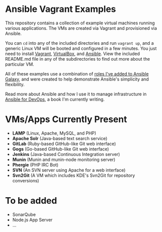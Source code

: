 # Ansible Vagrant Examples

This repository contains a collection of example virtual machines running various applications. The VMs are created via Vagrant and provisioned via Ansible.

You can `cd` into any of the included directories and run `vagrant up`, and a generic Linux VM will be booted and configured in a few minutes. You just need to install [Vagrant](http://vagrantup.com/), [VirtualBox](https://www.virtualbox.org/), and [Ansible](http://www.ansible.com/). View the included README.md file in any of the subdirectories to find out more about the particular VM.

All of these examples use a combination of [roles I've added to Ansible Galaxy](https://servercheck.in/blog/using-ansible-galaxy), and were created to help demonstrate Ansible's simplicity and flexibility.

Read more about Ansible and how I use it to manage infrastructure in [Ansible for DevOps](http://ansiblefordevops.com/), a book I'm currently writing.

# VMs/Apps Currently Present

  - **LAMP** (Linux, Apache, MySQL, and PHP)
  - **Apache Solr** (Java-based text search service)
  - **GitLab** (Ruby-based GitHub-like Git web interface)
  - **Gogs** (Go-based GitHub-like Git web interface)
  - **Jenkins** (Java-based Continuous Integration server)
  - **Munin** (Munin and munin-node monitoring server)
  - **Phergie** (PHP IRC Bot)
  - **SVN** (An SVN server using Apache for a web interface)
  - **Svn2Git** (A VM which includes KDE's Svn2Git for repository conversions)

# To be added

  - SonarQube
  - Node.js App Server
  - ...

